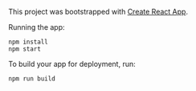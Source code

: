 This project was bootstrapped with [Create React App](https://github.com/facebookincubator/create-react-app).

Running the app:

```
npm install
npm start
```

To build your app for deployment, run:

```
npm run build
```
